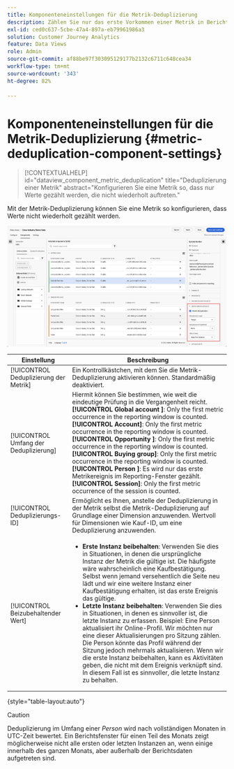 ```yaml
---
title: Komponenteneinstellungen für die Metrik-Deduplizierung
description: Zählen Sie nur das erste Vorkommen einer Metrik in Berichten.
exl-id: ced0c637-5cbe-47a4-897a-eb79961986a3
solution: Customer Journey Analytics
feature: Data Views
role: Admin
source-git-commit: af88be97f303095129177b2132c6711c648cea34
workflow-type: tm+mt
source-wordcount: '343'
ht-degree: 82%

---
```


# Komponenteneinstellungen für die Metrik-Deduplizierung {#metric-deduplication-component-settings}

<!-- markdownlint-disable MD034 -->

>[!CONTEXTUALHELP]
>id="dataview_component_metric_deduplication"
>title="Deduplizierung einer Metrik"
>abstract="Konfigurieren Sie eine Metrik so, dass nur Werte gezählt werden, die nicht wiederholt auftreten."

<!-- markdownlint-enable MD034 -->


Mit der Metrik-Deduplizierung können Sie eine Metrik so konfigurieren, dass Werte nicht wiederholt gezählt werden.

![Deduplizierung einer Metrik](../assets/metric-deduplication.png)

| Einstellung | Beschreibung |
| --- | --- |
| [!UICONTROL Deduplizierung der Metrik] | Ein Kontrollkästchen, mit dem Sie die Metrik-Deduplizierung aktivieren können. Standardmäßig deaktiviert. |
| [!UICONTROL Umfang der Deduplizierung] | Hiermit können Sie bestimmen, wie weit die eindeutige Prüfung in die Vergangenheit reicht.<br/>**[!UICONTROL Global account ]**: Only the first metric occurrence in the reporting window is counted.<br/>**[!UICONTROL Account]**: Only the first metric occurrence in the reporting window is counted.<br/>**[!UICONTROL Opportunity ]**: Only the first metric occurrence in the reporting window is counted.<br/>**[!UICONTROL Buying group]**: Only the first metric occurrence in the reporting window is counted.<br/>**[!UICONTROL Person ]**: Es wird nur das erste Metrikereignis im Reporting-Fenster gezählt.<br>**[!UICONTROL Session]**: Only the first metric occurrence of the session is counted.<br> |
| [!UICONTROL Deduplizierungs-ID] | Ermöglicht es Ihnen, anstelle der Deduplizierung in der Metrik selbst die Metrik-Deduplizierung auf Grundlage einer Dimension anzuwenden. Wertvoll für Dimensionen wie Kauf-ID, um eine Deduplizierung anzuwenden. |
| [!UICONTROL Beizubehaltender Wert] | <ul><li>**Erste Instanz beibehalten**: Verwenden Sie dies in Situationen, in denen die ursprüngliche Instanz der Metrik die gültige ist. Die häufigste wäre wahrscheinlich eine Kaufbestätigung. Selbst wenn jemand versehentlich die Seite neu lädt und wir eine weitere Instanz einer Kaufbestätigung erhalten, ist das erste Ereignis das gültige.</li><li>**Letzte Instanz beibehalten**: Verwenden Sie dies in Situationen, in denen es sinnvoller ist, die letzte Instanz zu erfassen. Beispiel: Eine Person aktualisiert ihr Online-Profil. Wir möchten nur eine dieser Aktualisierungen pro Sitzung zählen. Die Person könnte das Profil während der Sitzung jedoch mehrmals aktualisieren. Wenn wir die erste Instanz beibehalten, kann es Aktivitäten geben, die nicht mit dem Ereignis verknüpft sind. In diesem Fall ist es sinnvoller, die letzte Instanz zu behalten.</li></ul> |

{style="table-layout:auto"}

>[!CAUTION]
>
>Deduplizierung im Umfang einer _Person_ wird nach vollständigen Monaten in UTC-Zeit bewertet. Ein Berichtsfenster für einen Teil des Monats zeigt möglicherweise nicht alle ersten oder letzten Instanzen an, wenn einige innerhalb des ganzen Monats, aber außerhalb der Berichtsdaten aufgetreten sind.
